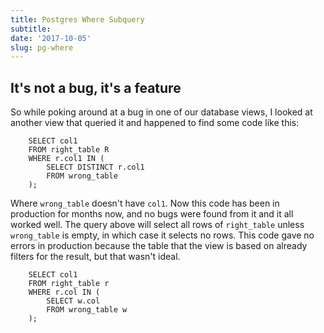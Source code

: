 ```yaml
---
title: Postgres Where Subquery
subtitle: 
date: '2017-10-05'
slug: pg-where
---
```


## It's not a bug, it's a feature

So while poking around at a bug in one of our database views, I looked at
another view that queried it and happened to find some code like this:

```
    SELECT col1
    FROM right_table R
    WHERE r.col1 IN (
        SELECT DISTINCT r.col1
        FROM wrong_table
    );
```

Where `wrong_table` doesn't have `col1`. Now this code has been in production
for months now, and no bugs were found from it and it all worked well. The
query above will select all rows of `right_table` unless `wrong_table` is
empty, in which case it selects no rows. This code gave no errors in
production because the table that the view is based on already filters for the
result, but that wasn't ideal.

```
    SELECT col1
    FROM right_table r
    WHERE r.col IN (
        SELECT w.col
        FROM wrong_table w
    );
```